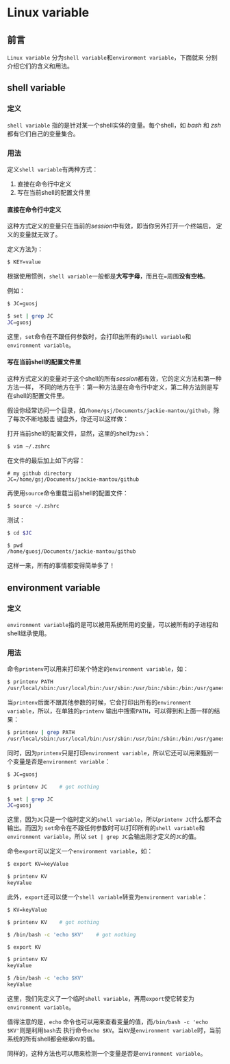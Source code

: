# Linux variable 

## 前言
`Linux variable` 分为`shell variable`和`environment variable`，下面就来
分别介绍它们的含义和用法。


## shell variable 
### 定义
`shell variable` 指的是针对某一个shell实体的变量。每个shell，如 *bash* 和 *zsh* 
都有它们自己的变量集合。

### 用法
定义`shell variable`有两种方式：
1. 直接在命令行中定义
2. 写在当前shell的配置文件里

#### 直接在命令行中定义
这种方式定义的变量只在当前的*session*中有效，即当你另外打开一个终端后，
定义的变量就无效了。

定义方法为：
```sh
$ KEY=value
```
根据使用惯例，`shell variable`一般都是**大写字母**，而且在`=`周围**没有空格**。

例如：
```sh
$ JC=guosj

$ set | grep JC
JC=guosj

```
这里，`set`命令在不跟任何参数时，会打印出所有的`shell variable`和`environment variable`。

#### 写在当前shell的配置文件里
这种方式定义的变量对于这个shell的所有*session*都有效，它的定义方法和第一种方法一样，
不同的地方在于：第一种方法是在命令行中定义，第二种方法则是写在shell的配置文件里。

假设你经常访问一个目录，如`/home/gsj/Documents/jackie-mantou/github`，除了每次不断地敲击
键盘外，你还可以这样做：

打开当前shell的配置文件，显然，这里的shell为`zsh`：
```sh
$ vim ~/.zshrc
```

在文件的最后加上如下内容：
```
# my github directory
JC=/home/gsj/Documents/jackie-mantou/github
```

再使用`source`命令重载当前shell的配置文件：
```sh
$ source ~/.zshrc
```

测试：
```sh
$ cd $JC

$ pwd
/home/guosj/Documents/jackie-mantou/github
```
这样一来，所有的事情都变得简单多了！

## environment variable
### 定义
`environment variable`指的是可以被用系统所用的变量，可以被所有的子进程和shell继承使用。


### 用法
命令`printenv`可以用来打印某个特定的`environment variable`，如：
```sh
$ printenv PATH
/usr/local/sbin:/usr/local/bin:/usr/sbin:/usr/bin:/sbin:/bin:/usr/games:/usr/local/games:/snap/bin
```

当`printenv`后面不跟其他参数的时候，它会打印出所有的`environment variable`，所以，在单独的`printenv`
输出中搜索`PATH`，可以得到和上面一样的结果：
```sh
$ printenv | grep PATH
/usr/local/sbin:/usr/local/bin:/usr/sbin:/usr/bin:/sbin:/bin:/usr/games:/usr/local/games:/snap/bin
```

同时，因为`printenv`只是打印`environment variable`，所以它还可以用来甄别一个变量是否是`environment variable`：
```sh
$ JC=guosj

$ printenv JC    # got nothing

$ set | grep JC
JC=guosj
```
这里，因为`JC`只是一个临时定义的`shell variable`，所以`printenv JC`什么都不会输出。而因为
`set`命令在不跟任何参数时可以打印所有的`shell variable`和`environment variable`，所以
`set | grep JC`会输出刚才定义的`JC`的值。

命令`export`可以定义一个`environment variable`，如：
```sh
$ export KV=keyValue

$ printenv KV
keyValue
```

此外，`export`还可以使一个`shell variable`转变为`environment variable`：
```sh
$ KV=keyValue

$ printenv KV    # got nothing

$ /bin/bash -c 'echo $KV'    # got nothing

$ export KV

$ printenv KV
keyValue

$ /bin/bash -c 'echo $KV'
keyValue
```
这里，我们先定义了一个临时`shell variable`，再用`export`使它转变为`environment variable`。

值得注意的是，`echo` 命令也可以用来查看变量的值，而`/bin/bash -c 'echo $KV'`则是利用`bash`去
执行命令`echo $KV`。当`KV`是`environment variable`时，当前系统的所有shell都会继承`KV`的值。

同样的，这种方法也可以用来检测一个变量是否是`environment variable`。

